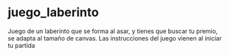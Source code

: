 # juego_laberinto
Juego de un laberinto que se forma al asar, y tienes que buscar tu premio, se adapta al tamaño de canvas. Las instrucciones del juego vienen al iniciar tu partida 
